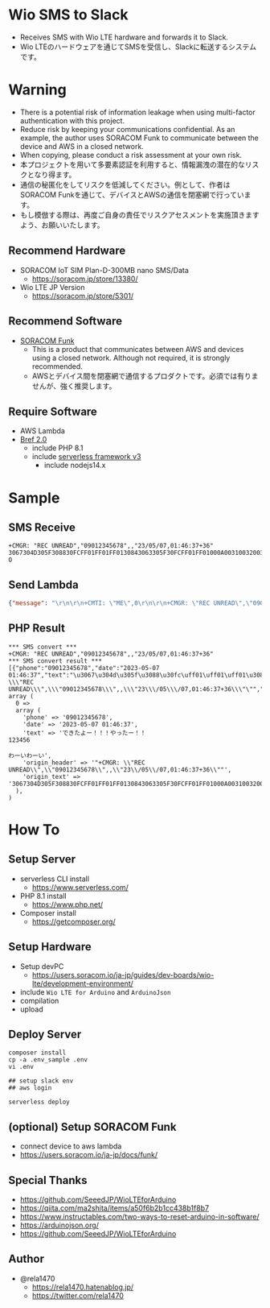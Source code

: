 # Wio SMS to Slack
* Receives SMS with Wio LTE hardware and forwards it to Slack.
* Wio LTEのハードウェアを通じてSMSを受信し、Slackに転送するシステムです。

# Warning
* There is a potential risk of information leakage when using multi-factor authentication with this project.
* Reduce risk by keeping your communications confidential. As an example, the author uses SORACOM Funk to communicate between the device and AWS in a closed network.
* When copying, please conduct a risk assessment at your own risk.
* 本プロジェクトを用いて多要素認証を利用すると、情報漏洩の潜在的なリスクとなり得ます。
* 通信の秘匿化をしてリスクを低減してください。例として、作者はSORACOM Funkを通じて、デバイスとAWSの通信を閉塞網で行っています。
* もし模倣する際は、再度ご自身の責任でリスクアセスメントを実施頂きますよう、お願いいたします。

## Recommend Hardware
* SORACOM IoT SIM Plan-D-300MB nano SMS/Data
  * https://soracom.jp/store/13380/
* Wio LTE JP Version 
  * https://soracom.jp/store/5301/

## Recommend Software
* [SORACOM Funk](https://soracom.jp/services/funk/)
  * This is a product that communicates between AWS and devices using a closed network. Although not required, it is strongly recommended.
  * AWSとデバイス間を閉塞網で通信するプロダクトです。必須では有りませんが、強く推奨します。

## Require Software
* AWS Lambda
* [Bref 2.0](https://bref.sh/)
  * include PHP 8.1
  * include [serverless framework v3](https://www.serverless.com/)
    * include nodejs14.x

# Sample
## SMS Receive
```text
+CMGR: "REC UNREAD","09012345678",,"23/05/07,01:46:37+36"
3067304D305F308830FCFF01FF01FF0130843063305F30FCFF01FF01000A003100320033003400350036000A000A308F30FC3044308F30FC3044
O
```
## Send Lambda
```json
{"message": "\r\n\r\n+CMTI: \"ME\",0\r\n\r\n+CMGR: \"REC UNREAD\",\"09012345678\",,\"23/05/07,01:46:37+36\"\r\n3067304D305F308830FCFF01FF01FF0130843063305F30FCFF01FF01000A003100320033003400350036000A000A308F30FC3044308F30FC3044\r\n\r\nO"}
```

## PHP Result
```phpt
*** SMS convert ***
+CMGR: "REC UNREAD","09012345678",,"23/05/07,01:46:37+36"
*** SMS convert result ***
[{"phone":"09012345678","date":"2023-05-07 01:46:37","text":"\u3067\u304d\u305f\u3088\u30fc\uff01\uff01\uff01\u3084\u3063\u305f\u30fc\uff01\uff01\n123456\n\n\u308f\u30fc\u3044\u308f\u30fc\u3044","origin_header":"\"+CMGR: \\\"REC UNREAD\\\",\\\"09012345678\\\",,\\\"23\\\/05\\\/07,01:46:37+36\\\"\"","origin_text":"3067304D305F308830FCFF01FF01FF0130843063305F30FCFF01FF01000A003100320033003400350036000A000A308F30FC3044308F30FC3044"}]
array (
  0 => 
  array (
    'phone' => '09012345678',
    'date' => '2023-05-07 01:46:37',
    'text' => 'できたよー！！！やったー！！
123456

わーいわーい',
    'origin_header' => '"+CMGR: \\"REC UNREAD\\",\\"09012345678\\",,\\"23\\/05\\/07,01:46:37+36\\""',
    'origin_text' => '3067304D305F308830FCFF01FF01FF0130843063305F30FCFF01FF01000A003100320033003400350036000A000A308F30FC3044308F30FC3044',
  ),
) 
```
# How To

## Setup Server
* serverless CLI install
  * https://www.serverless.com/
* PHP 8.1 install
  * https://www.php.net/
* Composer install
  * https://getcomposer.org/
 

## Setup Hardware
* Setup devPC
  * https://users.soracom.io/ja-jp/guides/dev-boards/wio-lte/development-environment/
* include `Wio LTE for Arduino` and `ArduinoJson`
* compilation
* upload

## Deploy Server
```shell
composer install
cp -a .env_sample .env
vi .env

## setup slack env
## aws login

serverless deploy
```

## (optional) Setup SORACOM Funk
* connect device to aws lambda
* https://users.soracom.io/ja-jp/docs/funk/

## Special Thanks
* https://github.com/SeeedJP/WioLTEforArduino
* https://qiita.com/ma2shita/items/a50f6b2b1cc438b1f8b7
* https://www.instructables.com/two-ways-to-reset-arduino-in-software/
* https://arduinojson.org/
* https://github.com/SeeedJP/WioLTEforArduino

## Author
* @rela1470
  * https://rela1470.hatenablog.jp/
  * https://twitter.com/rela1470